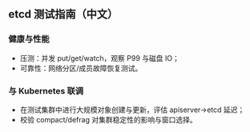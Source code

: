 ## etcd 测试指南（中文）

### 健康与性能

- 压测：并发 put/get/watch，观察 P99 与磁盘 IO；
- 可靠性：网络分区/成员故障恢复测试。

### 与 Kubernetes 联调

- 在测试集群中进行大规模对象创建与更新，评估 apiserver→etcd 延迟；
- 校验 compact/defrag 对集群稳定性的影响与窗口选择。


